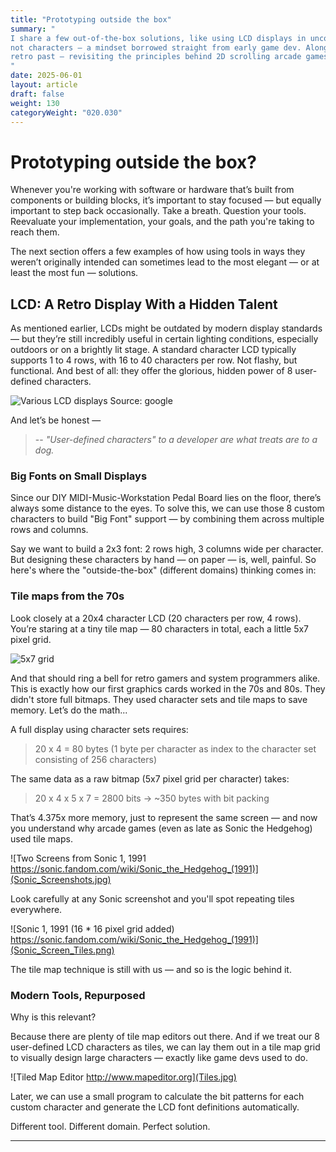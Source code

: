 ```yaml
---
title: "Prototyping outside the box"
summary: "
I share a few out-of-the-box solutions, like using LCD displays in unconventional ways by thinking in tiles,
not characters — a mindset borrowed straight from early game dev. Along the way, we’ll take a detour into the 
retro past — revisiting the principles behind 2D scrolling arcade games, and how they still apply to embedded projects today.
"
date: 2025-06-01
layout: article
draft: false
weight: 130
categoryWeight: "020.030"
---
```

# Prototyping outside the box?

Whenever you're working with software or hardware that’s built from components or building blocks,
it’s important to stay focused — but equally important to step back occasionally.
Take a breath.
Question your tools.
Reevaluate your implementation, your goals, and the path you're taking to reach them.

The next section offers a few examples of how using tools in ways they weren’t originally intended
can sometimes lead to the most elegant — or at least the most fun — solutions.

## LCD: A Retro Display With a Hidden Talent

As mentioned earlier, LCDs might be outdated by modern display standards —
but they’re still incredibly useful in certain lighting conditions, especially outdoors or on a brightly lit stage.
A standard character LCD typically supports 1 to 4 rows, with 16 to 40 characters per row.
Not flashy, but functional. And best of all: they offer the glorious, hidden power of 8 user-defined characters.

![Various LCD displays
Source: google](LCD_displays.jpg)

And let’s be honest —

> -- <cite>"User-defined characters" to a developer are what treats are to a dog.</cite>

### Big Fonts on Small Displays

Since our DIY MIDI-Music-Workstation Pedal Board lies on the floor, there’s always some distance to the eyes.
To solve this, we can use those 8 custom characters to build "Big Font" support —
by combining them across multiple rows and columns.

Say we want to build a 2x3 font: 2 rows high, 3 columns wide per character.
But designing these characters by hand — on paper — is, well, painful.
So here's where the "outside-the-box" (different domains) thinking comes in:

### Tile maps from the 70s

Look closely at a 20x4 character LCD (20 characters per row, 4 rows).
You’re staring at a tiny tile map — 80 characters in total, each a little 5x7 pixel grid.

![5x7 grid](5x7_charset.png)


And that should ring a bell for retro gamers and system programmers alike.
This is exactly how our first graphics cards worked in the 70s and 80s.
They didn't store full bitmaps. They used character sets and tile maps to save memory. Let’s do the math...

A full display using character sets requires:
> 20 x 4 = 80 bytes (1 byte per character as index to the character set consisting of 256 characters)

The same data as a raw bitmap (5x7 pixel grid per character) takes:
> 20 x 4 x 5 x 7 = 2800 bits → ~350 bytes with bit packing

That’s 4.375x more memory, just to represent the same screen — and now you understand why arcade games
(even as late as Sonic the Hedgehog) used tile maps.

![Two Screens from Sonic 1, 1991
https://sonic.fandom.com/wiki/Sonic_the_Hedgehog_(1991)](Sonic_Screenshots.jpg)

Look carefully at any Sonic screenshot and you'll spot repeating tiles everywhere.

![Sonic 1, 1991
(16 * 16 pixel grid added)
https://sonic.fandom.com/wiki/Sonic_the_Hedgehog_(1991)](Sonic_Screen_Tiles.png)

The tile map technique is still with us — and so is the logic behind it.

### Modern Tools, Repurposed

Why is this relevant?

Because there are plenty of tile map editors out there.
And if we treat our 8 user-defined LCD characters as tiles, we can lay them out in a tile map grid
to visually design large characters — exactly like game devs used to do.

![Tiled Map Editor
http://www.mapeditor.org](Tiles.jpg)

Later, we can use a small program to calculate the bit patterns for each custom character
and generate the LCD font definitions automatically.

Different tool. Different domain. Perfect solution.

---
